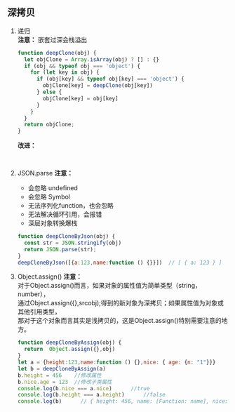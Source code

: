 ## 深拷贝
1. 递归  
**注意：** 嵌套过深会栈溢出
    ```javascript
    function deepClone(obj) {
      let objClone = Array.isArray(obj) ? [] : {}
      if (obj && typeof obj === 'object') {
        for (let key in obj) {
          if (obj[key] && typeof obj[key] === 'object') {
            objClone[key] = deepClone(obj[key])
          } else {
            objClone[key] = obj[key]
          }
        }
      }
      return objClone;
    }
    ```
   **改进：**  
   ```javascript
     
    ```
2. JSON.parse
**注意：**   
    + 会忽略 undefined
    + 会忽略 Symbol
    + 无法序列化function，也会忽略
    + 无法解决循环引用，会报错
    + 深层对象转换爆栈
    
    ```javascript
    function deepCloneByJson(obj) {
      const str = JSON.stringify(obj)
      return JSON.parse(str);
    }    
   deepCloneByJson([{a:123,name:function () {}}])  // [ { a: 123 } ]
    ```
        
3. Object.assign()
**注意：**  
对于Object.assign()而言，如果对象的属性值为简单类型（string，number），  
通过Object.assign({},srcobj);得到的新对象为深拷贝；如果属性值为对象或其他引用类型，  
那对于这个对象而言其实是浅拷贝的，这是Object.assign()特别需要注意的地方。  
    ```javascript
    function deepCloneByAssign(obj) {
      return  Object.assign({},obj)
    }
   let a = {height:123,name:function () {},nice: { age: {n: "1"}}}
   let b = deepCloneByAssign(a)
   b.height = 456    //修改属性
   b.nice.age = 123  //修改子类属性
   console.log(b.nice === a.nice)      //true
   console.log(b.height === a.height)      //false
   console.log(b)      // { height: 456, name: [Function: name], nice: { age: 123 } }
    ```

